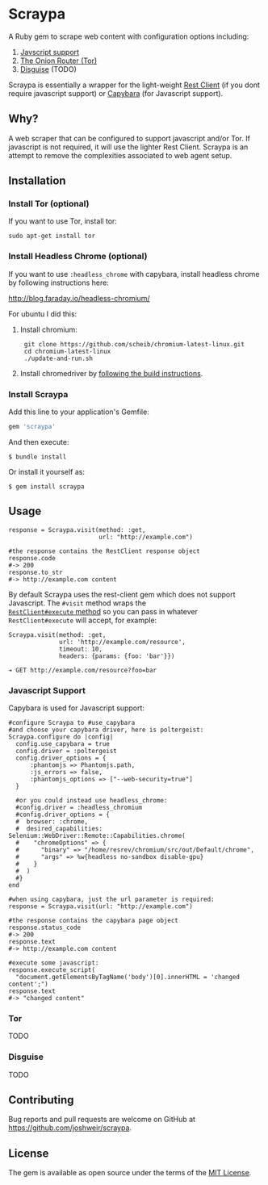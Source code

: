 # Scraypa

A Ruby gem to scrape web content with configuration options including: 
 
1. [Javscript support](#javascript-support)
2. [The Onion Router (Tor)](#tor)
3. [Disguise](#disguise) (TODO)

Scraypa is essentially a wrapper for the light-weight 
[Rest Client](https://github.com/rest-client/rest-client) (if you dont require javascript support)
 or [Capybara](https://github.com/teamcapybara/capybara) (for Javascript support). 

## Why? 

A web scraper that can be configured to support javascript and/or Tor. If javascript is not required, 
 it will use the lighter Rest Client. Scraypa is an attempt to remove the complexities associated to web agent setup. 

## Installation

### Install Tor (optional)

If you want to use Tor, install tor:

`sudo apt-get install tor`

### Install Headless Chrome (optional)

If you want to use `:headless_chrome` with capybara, install 
headless chrome by following instructions here: 

http://blog.faraday.io/headless-chromium/

For ubuntu I did this: 

1. Install chromium: 

        git clone https://github.com/scheib/chromium-latest-linux.git
        cd chromium-latest-linux
        ./update-and-run.sh
        
2. Install chromedriver by [following the build instructions](https://chromium.googlesource.com/chromium/src/+/master/docs/linux_build_instructions.md).

### Install Scraypa

Add this line to your application's Gemfile:

```ruby
gem 'scraypa'
```

And then execute:

    $ bundle install

Or install it yourself as:

    $ gem install scraypa

## Usage

    response = Scraypa.visit(method: :get,
                             url: "http://example.com")
    
    #the response contains the RestClient response object
    response.code
    #-> 200
    response.to_str
    #-> http://example.com content
    
By default Scraypa uses the rest-client gem which does
not support Javascript. The `#visit` method wraps the  
[`RestClient#execute` method](https://github.com/rest-client/rest-client#passing-advanced-options)
so you can pass in whatever `RestClient#execute` will accept, 
for example:

    Scraypa.visit(method: :get, 
                  url: 'http://example.com/resource',
                  timeout: 10, 
                  headers: {params: {foo: 'bar'}})
                  
    ➔ GET http://example.com/resource?foo=bar

### Javascript Support

Capybara is used for Javascript support:

    #configure Scraypa to #use_capybara
    #and choose your capybara driver, here is poltergeist:
    Scraypa.configure do |config|
      config.use_capybara = true
      config.driver = :poltergeist
      config.driver_options = {
          :phantomjs => Phantomjs.path,
          :js_errors => false,
          :phantomjs_options => ["--web-security=true"]
      }
      
      #or you could instead use headless_chrome:
      #config.driver = :headless_chromium
      #config.driver_options = {
      #  browser: :chrome,
      #  desired_capabilities: Selenium::WebDriver::Remote::Capabilities.chrome(
      #    "chromeOptions" => {
      #      "binary" => "/home/resrev/chromium/src/out/Default/chrome",
      #      "args" => %w{headless no-sandbox disable-gpu}
      #    }
      #  )
      #}
    end
    
    #when using capybara, just the url parameter is required:
    response = Scraypa.visit(url: "http://example.com")
    
    #the response contains the capybara page object
    response.status_code
    #-> 200
    response.text
    #-> http://example.com content 
    
    #execute some javascript:
    response.execute_script(
      "document.getElementsByTagName('body')[0].innerHTML = 'changed content';")
    response.text
    #-> "changed content"

### Tor

TODO

### Disguise

TODO

## Contributing

Bug reports and pull requests are welcome on GitHub at https://github.com/joshweir/scraypa.


## License

The gem is available as open source under the terms of the [MIT License](http://opensource.org/licenses/MIT).

